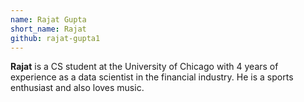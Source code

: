 ```yaml
---
name: Rajat Gupta
short_name: Rajat
github: rajat-gupta1
---
```


**Rajat** is a CS student at the University of Chicago with 4 years of experience as a data scientist in the financial industry. He is a sports enthusiast and also loves music.
